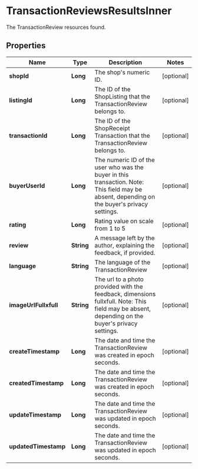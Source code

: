 

# TransactionReviewsResultsInner

The TransactionReview resources found.

## Properties

| Name | Type | Description | Notes |
|------------ | ------------- | ------------- | -------------|
|**shopId** | **Long** | The shop&#39;s numeric ID. |  [optional] |
|**listingId** | **Long** | The ID of the ShopListing that the TransactionReview belongs to. |  [optional] |
|**transactionId** | **Long** | The ID of the ShopReceipt Transaction that the TransactionReview belongs to. |  [optional] |
|**buyerUserId** | **Long** | The numeric ID of the user who was the buyer in this transaction. Note: This field may be absent, depending on the buyer&#39;s privacy settings. |  [optional] |
|**rating** | **Long** | Rating value on scale from 1 to 5 |  [optional] |
|**review** | **String** | A message left by the author, explaining the feedback, if provided. |  [optional] |
|**language** | **String** | The language of the TransactionReview |  [optional] |
|**imageUrlFullxfull** | **String** | The url to a photo provided with the feedback, dimensions fullxfull. Note: This field may be absent, depending on the buyer&#39;s privacy settings. |  [optional] |
|**createTimestamp** | **Long** | The date and time the TransactionReview was created in epoch seconds. |  [optional] |
|**createdTimestamp** | **Long** | The date and time the TransactionReview was created in epoch seconds. |  [optional] |
|**updateTimestamp** | **Long** | The date and time the TransactionReview was updated in epoch seconds. |  [optional] |
|**updatedTimestamp** | **Long** | The date and time the TransactionReview was updated in epoch seconds. |  [optional] |



